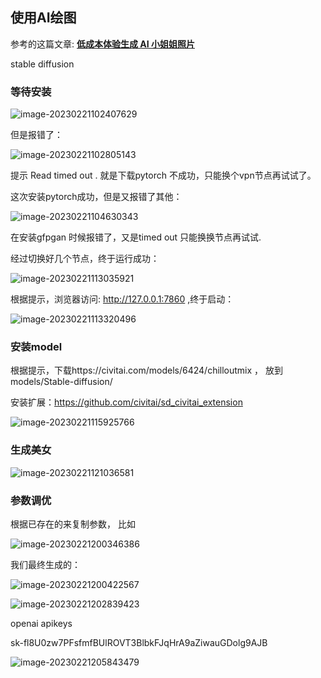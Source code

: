## 使用AI绘图

参考的这篇文章: [**低成本体验生成 AI 小姐姐照片**](https://medium.com/@croath/%E4%BD%8E%E6%88%90%E6%9C%AC%E4%BD%93%E9%AA%8C%E7%94%9F%E6%88%90-ai-%E5%B0%8F%E5%A7%90%E5%A7%90%E7%85%A7%E7%89%87-85ffa7c13cd7)

stable diffusion



### 等待安装

![image-20230221102407629](http://qiniu.honeywen.com/img/20230221102409.png)



但是报错了：

![image-20230221102805143](http://qiniu.honeywen.com/img/20230221102806.png)

提示 Read timed out .  就是下载pytorch 不成功，只能换个vpn节点再试试了。

这次安装pytorch成功，但是又报错了其他：

![image-20230221104630343](http://qiniu.honeywen.com/img/20230221104631.png)

在安装gfpgan 时候报错了，又是timed out 只能换换节点再试试.

经过切换好几个节点，终于运行成功：

![image-20230221113035921](C:\Users\Welto\AppData\Roaming\Typora\typora-user-images\image-20230221113035921.png)



根据提示，浏览器访问: http://127.0.0.1:7860  ,终于启动：



![image-20230221113320496](http://qiniu.honeywen.com/img/20230221113321.png)



### 安装model

根据提示，下载https://civitai.com/models/6424/chilloutmix ， 放到 models/Stable-diffusion/ 

安装扩展：https://github.com/civitai/sd_civitai_extension

![image-20230221115925766](http://qiniu.honeywen.com/img/20230221115926.png)

### 生成美女

![image-20230221121036581](http://qiniu.honeywen.com/img/20230221121037.png)



### 参数调优

根据已存在的来复制参数， 比如

![image-20230221200346386](http://qiniu.honeywen.com/img/20230221200348.png)

我们最终生成的：

![image-20230221200422567](http://qiniu.honeywen.com/img/20230221200424.png)





![image-20230221202839423](C:\Users\Welto\AppData\Roaming\Typora\typora-user-images\image-20230221202839423.png)

openai apikeys

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

![image-20230221205843479](http://qiniu.honeywen.com/img/20230221205844.png)